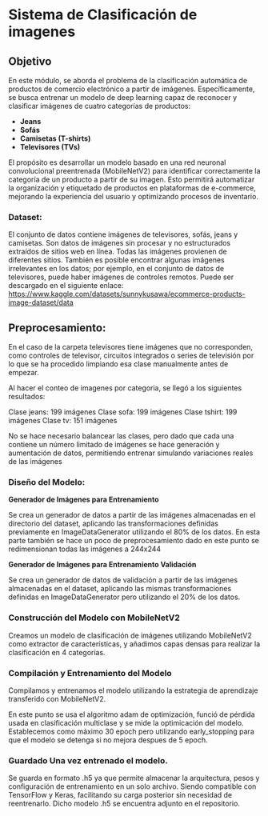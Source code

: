 # Sistema de Clasificación de imagenes

## Objetivo

En este módulo, se aborda el problema de la clasificación automática de productos de comercio electrónico a partir de imágenes. Específicamente, se busca entrenar un modelo de deep learning capaz de reconocer y clasificar imágenes de cuatro categorías de productos:

- **Jeans**
- **Sofás**
- **Camisetas (T-shirts)**
- **Televisores (TVs)**

El propósito  es desarrollar un modelo basado en una red neuronal convolucional preentrenada (MobileNetV2) para identificar correctamente la categoría de un producto a partir de su imagen. Esto permitirá automatizar la organización y etiquetado de productos en plataformas de e-commerce, mejorando la experiencia del usuario y optimizando procesos de inventario.

### Dataset:

El conjunto de datos contiene imágenes de televisores, sofás, jeans y camisetas. Son datos de imágenes sin procesar y no estructurados extraídos de sitios web en línea. Todas las imágenes provienen de diferentes sitios. También es posible encontrar algunas imágenes irrelevantes en los datos; por ejemplo, en el conjunto de datos de televisores, puede haber imágenes de controles remotos.
Puede ser descargado en el siguiente enlace: https://www.kaggle.com/datasets/sunnykusawa/ecommerce-products-image-dataset/data

## Preprocesamiento:
En el caso de la carpeta televisores tiene imágenes que no corresponden, como controles de televisor, circuitos integrados o series de televisión por lo que se ha procedido limpiando esa clase manualmente antes de empezar.

Al hacer el conteo de imagenes por categoria, se llegó a los siguientes resultados:

Clase jeans: 199 imágenes
Clase sofa: 199 imágenes
Clase tshirt: 199 imágenes
Clase tv: 151 imágenes

No se hace necesario balancear las clases, pero dado que cada una contiene un número limitado de imágenes se hace generación y aumentación de datos, permitiendo entrenar simulando variaciones reales de las imágenes

### Diseño del Modelo:

**Generador de Imágenes para Entrenamiento**

Se crea un generador de datos a partir de las imágenes almacenadas en el directorio del dataset, aplicando las transformaciones definidas previamente en ImageDataGenerator utilizando el 80% de los datos. En esta parte también se hace un poco de preprocesamiento dado en este punto se redimensionan todas las imágenes a  244x244

**Generador de Imágenes para Entrenamiento Validación**

Se crea un generador de datos de validación a partir de las imágenes almacenadas en el dataset, aplicando las mismas transformaciones definidas en ImageDataGenerator pero utilizando el 20% de los datos.

### Construcción del Modelo con MobileNetV2

Creamos un modelo de clasificación de imágenes utilizando MobileNetV2 como extractor de características, y añadimos capas densas para realizar la clasificación en 4 categorías.

### Compilación y Entrenamiento del Modelo

Compilamos y entrenamos el modelo utilizando la estrategia de aprendizaje transferido con MobileNetV2.

En este punto se usa el algoritmo adam de optimización, funció de pérdida usada en clasificación multiclase y se mide la optimicación del modelo. Establecemos como máximo 30 epoch pero utilizando early_stopping para que el modelo se detenga si no mejora despues de 5 epoch.

### Guardado  Una vez entrenado el modelo.

Se guarda en formato .h5 ya que permite almacenar la arquitectura, pesos y configuración de entrenamiento en un solo archivo. Siendo compatible con TensorFlow y Keras, facilitando su carga posterior sin necesidad de reentrenarlo.
Dicho modelo .h5 se encuentra adjunto en el repositorio.


  
